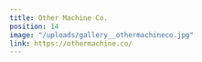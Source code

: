 ```yaml
---
title: Other Machine Co.
position: 14
image: "/uploads/gallery__othermachineco.jpg"
link: https://othermachine.co/
---
```


